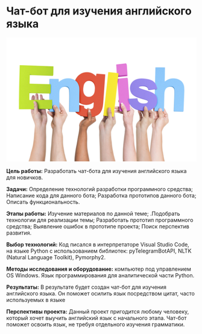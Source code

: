 # Чат-бот для изучения английского языка

![photo-fefuu-33.jpg](/photo-fefuu-33.jpg)

**Цель работы:** Разработать чат-бота для изучения английского языка для новичков.

**Задачи:** Определение технологий разработки программного средства; Написание кода для данного бота; Разработка прототипов данного бота; Описать функциональность.

**Этапы работы:** Изучение материалов по данной теме; .Подобрать технологии для реализации темы; Разработать прототип программного средства; Выявление ошибок в прототипе проекта; Поиск перспектив развития.

**Выбор технологий:** Код писался в интерпретаторе Visual Studio Code, на языке Python с использованием библиотек: pyTelegramBotAPI, NLTK (Natural Language Toolkit), Pymorphy2.

**Методы исследования и оборудование:** компьютер под управлением OS Windows. Язык программирования для аналитической части Python. 

**Результаты:** В результате будет создан чат-бот для  изучения английского языка. Он поможет осилить язык посредством цитат, часто используемых в языке

**Перспективы проекта:** Данный проект пригодится любому человеку, который хочет выучить английский язык с начального этапа. Чат-бот поможет освоить язык, не  требуя отдельного изучения грамматики.
